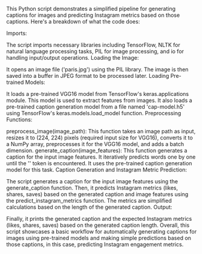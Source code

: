 This Python script demonstrates a simplified pipeline for generating captions for images and predicting Instagram metrics based on those captions. Here's a breakdown of what the code does:

Imports:

The script imports necessary libraries including TensorFlow, NLTK for natural language processing tasks, PIL for image processing, and io for handling input/output operations.
Loading the Image:

It opens an image file ('paris.jpg') using the PIL library.
The image is then saved into a buffer in JPEG format to be processed later.
Loading Pre-trained Models:

It loads a pre-trained VGG16 model from TensorFlow's keras.applications module. This model is used to extract features from images.
It also loads a pre-trained caption generation model from a file named 'cap-model.h5' using TensorFlow's keras.models.load_model function.
Preprocessing Functions:

preprocess_image(image_path): This function takes an image path as input, resizes it to (224, 224) pixels (required input size for VGG16), converts it to a NumPy array, preprocesses it for the VGG16 model, and adds a batch dimension.
generate_caption(image_features): This function generates a caption for the input image features. It iteratively predicts words one by one until the '<end>' token is encountered. It uses the pre-trained caption generation model for this task.
Caption Generation and Instagram Metric Prediction:

The script generates a caption for the input image features using the generate_caption function.
Then, it predicts Instagram metrics (likes, shares, saves) based on the generated caption and image features using the predict_instagram_metrics function. The metrics are simplified calculations based on the length of the generated caption.
Output:

Finally, it prints the generated caption and the expected Instagram metrics (likes, shares, saves) based on the generated caption length.
Overall, this script showcases a basic workflow for automatically generating captions for images using pre-trained models and making simple predictions based on those captions, in this case, predicting Instagram engagement metrics.
